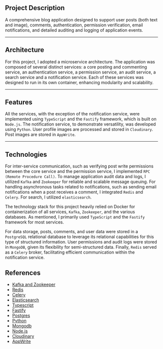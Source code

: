 ## Project Description
A comprehensive blog application designed to support user posts (both text and image), comments, authentication, permission verification, email notifications, and detailed auditing and logging of application events.

---

## Architecture
For this project, I adopted a microservice architecture. The application was composed of several distinct services: a core posting and commenting service, an authentication service, a permission service, an audit service, a search service and a notification service. Each of these services was designed to run in its own container, enhancing modularity and scalability.

---

## Features
All the services, with the exception of the notification service, were implemented using `TypeScript` and the `Fastify` framework, which is built on `Node.js`. The notification service, to demonstrate versatility, was developed using `Python`. User profile images are processed and stored in `Cloudinary`. Post images are stored in `AppWrite`.

---

## Technologies
For inter-service communication, such as verifying post write permissions between the core service and the permission service, I implemented `RPC (Remote Procedure Call)`. To manage application audit data and logs, I utilized `Kafka` and `Zookeeper` for reliable and scalable message queuing. For handling asynchronous tasks related to notifications, such as sending email notifications when a post receives a comment, I integrated `Redis` and `Celery`. For search, I utilized `elasticsearch`.

The technology stack for this project heavily relied on Docker for containerization of all services, `Kafka`, `Zookeeper`, and the various databases. As mentioned, I primarily used `TypeScript` and the `Fastify` framework for most services.

For data storage, posts, comments, and user data were stored in a `PostgreSQL` relational database to leverage its relational capabilities for this type of structured information. User permissions and audit logs were stored in `MongoDB`, given its flexibility for semi-structured data. Finally, `Redis` served as a `Celery` broker, facilitating efficient communication within the notification service. 

## References
- [Kafka and Zookeeper](https://kafka.apache.org/intro)
- [Redis](https://redis.io/docs/latest/)
- [Celery](https://docs.celeryq.dev/en/stable/)
- [Elasticsearch](https://www.elastic.co/docs/get-started/)
- [Typescript](https://www.typescriptlang.org/docs/)
- [Fastify](https://fastify.dev/docs/latest/)
- [Postgres](https://www.postgresql.org/docs/current/index.html)
- [Python](https://www.python.org/doc/)
- [Mongodb](https://www.mongodb.com/docs/guides/crud/install/)
- [Node.js](https://nodejs.org/docs/latest/api/)
- [Cloudinary](https://cloudinary.com/documentation)
- [AppWrite](https://appwrite.io/docs)